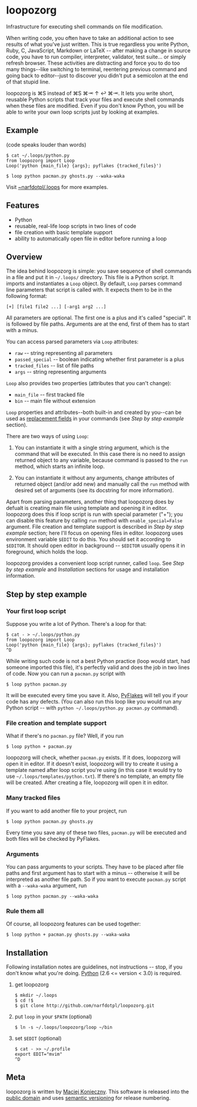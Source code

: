 loopozorg
=========

Infrastructure for executing shell commands on file modification.

When writing code, you often have to take an additional action to
see results of what you've just written.  This is true regardless
you write Python, Ruby, C, JavaScript, Markdown or LaTeX -- after
making a change in source code, you have to run compiler, interpreter,
validator, test suite... or simply refresh browser.  These activities
are distracting and force you to do too many things--like switching to
terminal, reentering previous command and going back to editor--just to
discover you didn't put a semicolon at the end of that stupid line.

loopozorg is ⌘S instead of ⌘S ⌘⇥ ↑ ↩ ⌘⇥.  It lets you write short,
reusable Python scripts that track your files and execute shell commands
when these files are modified.  Even if you don't know Python, you will
be able to write your own loop scripts just by looking at examples.


Example
-------

(code speaks louder than words)

    $ cat ~/.loops/python.py
    from loopozorg import Loop
    Loop('python {main_file} {args}; pyflakes {tracked_files}')

    $ loop python pacman.py ghosts.py --waka-waka


Visit [~narfdotpl/.loops][narf loops] for more examples.

  [narf loops]: http://github.com/narfdotpl/dotfiles/tree/master/home/.loops


Features
--------

  - Python
  - reusable, real-life loop scripts in two lines of code
  - file creation with basic template support
  - ability to automatically open file in editor before running a loop


Overview
--------

The idea behind loopozorg is simple: you save sequence of shell commands
in a file and put it in `~/.loops/` directory.  This file is a Python
script.  It imports and instantiates a `Loop` object.  By default,
`Loop` parses command line parameters that script is called with.  It
expects them to be in the following format:

    [+] [file1 file2 ...] [-arg1 arg2 ...]

All parameters are optional.  The first one is a plus and it's called
"special".  It is followed by file paths.  Arguments are at the end,
first of them has to start with a minus.

You can access parsed parameters via `Loop` attributes:

  - `raw` -- string representing all parameters
  - `passed_special` -- boolean indicating whether first parameter is
    a plus
  - `tracked_files` -- list of file paths
  - `args` -- string representing arguments

`Loop` also provides two properties (attributes that you can't change):

  - `main_file` -- first tracked file
  - `bin` -- main file without extension


`Loop` properties and attributes--both built-in and created by you--can
be used as [replacement fields][rf] in your commands (see *Step by step
example* section).

  [rf]: http://docs.python.org/library/string.html#format-string-syntax


There are two ways of using `Loop`:

  1. You can instantiate it with a single string argument, which is the
     command that will be executed.  In this case there is no need to
     assign returned object to any variable, because command is passed
     to the `run` method, which starts an infinite loop.

  2. You can instantiate it without any arguments, change attributes of
     returned object (and/or add new) and manually call the `run` method
     with desired set of arguments (see its docstring for more
     information).


Apart from parsing parameters, another thing that loopozorg does by
defualt is creating main file using template and opening it in editor.
loopozorg does this if loop script is run with special parameter
("+"); you can disable this feature by calling `run` method with
`enable_special=False` argument.  File creation and template support is
described in *Step by step example* section; here I'll focus on opening
files in editor. loopozorg uses environment variable `$EDIT` to do this.
You should set it according to `$EDITOR`.  It should open editor in
background -- `$EDITOR` usually opens it in foreground, which holds the
loop.

loopozorg provides a convenient loop script runner, called `loop`.
See *Step by step example* and *Installation* sections for usage and
installation information.


Step by step example
--------------------

### Your first loop script

Suppose you write a lot of Python.  There's a loop for that:

    $ cat - > ~/.loops/python.py
    from loopozorg import Loop
    Loop('python {main_file} {args}; pyflakes {tracked_files}')
    ^D

While writing such code is not a best Python practice (loop would start,
had someone imported this file), it's perfectly valid and does the job
in two lines of code.  Now you can run a `pacman.py` script with

    $ loop python pacman.py

It will be executed every time you save it.  Also, [PyFlakes][] will
tell you if your code has any defects.  (You can also run this loop
like you would run any Python script -- with `python ~/.loops/python.py
pacman.py` command).

  [PyFlakes]: http://divmod.org/trac/wiki/DivmodPyflakes


### File creation and template support

What if there's no `pacman.py` file?  Well, if you run

    $ loop python + pacman.py

loopozorg will check, whether `pacman.py` exists.  If it does, loopozorg
will open it in editor.  If it doesn't exist, loopozorg will try to
create it using a template named after loop script you're using (in this
case it would try to use `~/.loops/templates/python.txt`).  If there's
no template, an empty file will be created.  After creating a file,
loopozorg will open it in editor.


### Many tracked files

If you want to add another file to your project, run

    $ loop python pacman.py ghosts.py

Every time you save any of these two files, `pacman.py` will be executed
and both files will be checked by PyFlakes.


### Arguments

You can pass arguments to your scripts.  They have to be placed after
file paths and first argument has to start with a minus -- otherwise it
will be interpreted as another file path.  So if you want to execute
`pacman.py` script with a `--waka-waka` argument, run

    $ loop python pacman.py --waka-waka


### Rule them all

Of course, all loopozorg features can be used together:

    $ loop python + pacman.py ghosts.py --waka-waka


Installation
------------

Following installation notes are guidelines, not instructions -- stop,
if you don't know what you're doing. [Python][] (2.6 <= version < 3.0)
is required.

  [Python]: http://python.org/


 1. get loopozorg

        $ mkdir ~/.loops
        $ cd !$
        $ git clone http://github.com/narfdotpl/loopozorg.git

 2. put `loop` in your `$PATH` (optional)

        $ ln -s ~/.loops/loopozorg/loop ~/bin

 3. set `$EDIT` (optional)

        $ cat - >> ~/.profile
        export EDIT="mvim"
        ^D


Meta
----

loopozorg is written by [Maciej Konieczny][].  This software is released
into the [public domain][] and uses [semantic versioning][] for release
numbering.

  [Maciej Konieczny]: http://narf.pl/
  [public domain]: http://unlicense.org/
  [semantic versioning]: http://semver.org/
